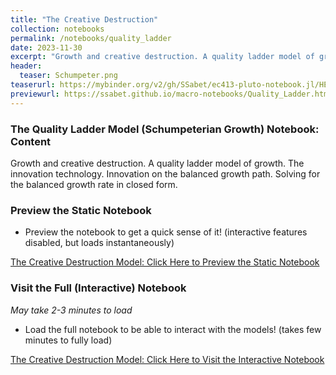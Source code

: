 ```yaml
---
title: "The Creative Destruction"
collection: notebooks
permalink: /notebooks/quality_ladder
date: 2023-11-30
excerpt: "Growth and creative destruction. A quality ladder model of growth. The innovation technology. Innovation on the balanced growth path. Solving for the balanced growth rate in closed form."
header:
  teaser: Schumpeter.png
teaserurl: https://mybinder.org/v2/gh/SSabet/ec413-pluto-notebook.jl/HEAD?urlpath=pluto/open?path=/home/jovyan/notebooks/EC413_Quality_Ladder_Model.jl
previewurl: https://ssabet.github.io/macro-notebooks/Quality_Ladder.html
---
```

### The Quality Ladder Model (Schumpeterian Growth) Notebook: Content
Growth and creative destruction. A quality ladder model of growth. The innovation technology. Innovation on the balanced growth path. Solving for the balanced growth rate in closed form.


### Preview the Static Notebook
- Preview the notebook to get a quick sense of it! (interactive features disabled, but loads instantaneously)

[The Creative Destruction Model: Click Here to Preview the Static Notebook](https://ssabet.github.io/macro-notebooks/Quality_Ladder.html)

### Visit the Full (Interactive) Notebook
*May take 2-3 minutes to load*

- Load the full notebook to be able to interact with the models! (takes few minutes to fully load)

[The Creative Destruction Model: Click Here to Visit the Interactive Notebook](https://mybinder.org/v2/gh/SSabet/ec413-pluto-notebook.jl/HEAD?urlpath=pluto/open?path=/home/jovyan/notebooks/EC413_Quality_Ladder_Model.jl)
